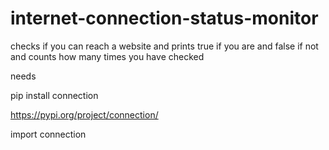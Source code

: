 # internet-connection-status-monitor
checks if you can reach a website and prints true if you are and false if not and counts how many times you have checked


needs 

pip install connection

https://pypi.org/project/connection/

import connection
